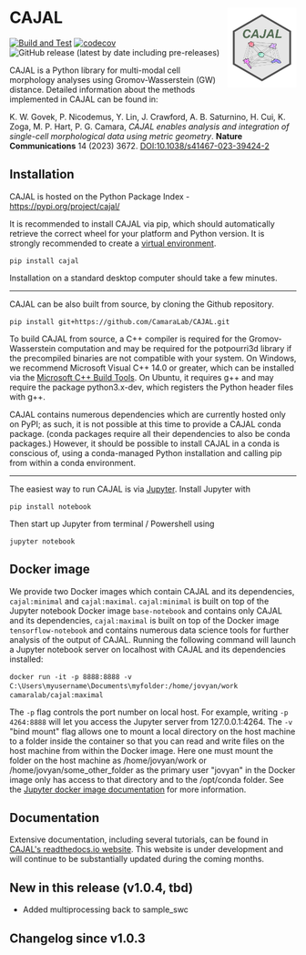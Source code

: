 # CAJAL <a href='https://github.com/CamaraLab/CAJAL'><img src="docs/images/logo.png" align="right" width="24%"/></a>
[![Build and Test](https://github.com/CamaraLab/CAJAL/actions/workflows/python-package.yml/badge.svg?branch=main)](https://github.com/CamaraLab/CAJAL/actions/workflows/python-package.yml)
[![codecov](https://codecov.io/github/CamaraLab/CAJAL/branch/main/graph/badge.svg?token=RU5ZR1SE8Z)](https://codecov.io/github/CamaraLab/CAJAL)
![GitHub release (latest by date including pre-releases)](https://img.shields.io/github/v/release/CamaraLab/CAJAL?include_prereleases&color=green)

CAJAL is a Python library for multi-modal cell morphology analyses using Gromov-Wasserstein (GW) distance. Detailed information about the methods implemented in CAJAL can be found in:

K. W. Govek, P. Nicodemus, Y. Lin, J. Crawford, A. B. Saturnino, H. Cui, K. Zoga, M. P. Hart, P. G. Camara, _CAJAL enables analysis and integration of single-cell morphological data using metric geometry_. **Nature Communications** 14 (2023) 3672. [DOI:10.1038/s41467-023-39424-2](https://doi.org/10.1038/s41467-023-39424-2)

## Installation
CAJAL is hosted on the Python Package Index - https://pypi.org/project/cajal/

It is recommended to install CAJAL via pip, which should automatically retrieve the correct wheel for your platform and Python version. It is strongly recommended to create a [virtual environment](https://docs.python.org/3/library/venv.html).
```commandline
pip install cajal
```
Installation on a standard desktop computer should take a few minutes.

----

CAJAL can be also built from source, by cloning the Github repository.

```commandline
pip install git+https://github.com/CamaraLab/CAJAL.git
```

To build CAJAL from source, a C++ compiler is required for the Gromov-Wasserstein computation and may be required for the potpourri3d library if the precompiled binaries are not compatible with your system.
On Windows, we recommend Microsoft Visual C++ 14.0 or greater, which can be installed via the [Microsoft C++ Build Tools](https://visualstudio.microsoft.com/visual-cpp-build-tools/). On Ubuntu, it requires g++ and may require the package python3.x-dev, which registers the Python header files with g++.

CAJAL contains numerous dependencies which are currently hosted only on PyPI; as such, it is not possible at this time to provide a CAJAL conda package. (conda packages require all their dependencies to also be conda packages.) However, it should be possible to install CAJAL in a conda is conscious of, using a conda-managed Python installation and calling pip from within a conda environment.

----

The easiest way to run CAJAL is via [Jupyter](https://jupyter.org/). Install Jupyter with
```commandline
pip install notebook
```
Then start up Jupyter from terminal / Powershell using
```commandline
jupyter notebook
```

## Docker image
We provide two Docker images which contain CAJAL and its dependencies, ```cajal:minimal``` and ```cajal:maximal```. ```cajal:minimal``` is built on top of the Jupyter notebook Docker image ```base-notebook``` and contains only CAJAL and its dependencies, ```cajal:maximal``` is built on top of the Docker image ```tensorflow-notebook``` and contains numerous data science tools for further analysis of the output of CAJAL. Running the following command will launch a Jupyter notebook server on localhost with CAJAL and its dependencies installed:
```commandline
docker run -it -p 8888:8888 -v C:\Users\myusername\Documents\myfolder:/home/jovyan/work camaralab/cajal:maximal
```
The ```-p``` flag controls the port number on local host. For example, writing ```-p 4264:8888``` will let you access the Jupyter server from 127.0.0.1:4264. The ```-v``` "bind mount" flag allows one to mount a local directory on the host machine to a folder inside the container so that you can read and write files on the host machine from within the Docker image. Here one must mount the folder on the host machine as /home/jovyan/work or /home/jovyan/some_other_folder as the primary user "jovyan" in the Docker image only has access to that directory and to the /opt/conda folder. See the [Jupyter docker image documentation](https://jupyter-docker-stacks.readthedocs.io/en/latest/using/selecting.html) for more information.

## Documentation
Extensive documentation, including several tutorials, can be found in [CAJAL's readthedocs.io website](https://cajal.readthedocs.io/en/latest/index.html). This website is under development and will continue to be substantially updated during the coming months.

## New in this release (v1.0.4, tbd)
- Added multiprocessing back to sample_swc

## Changelog since v1.0.3
